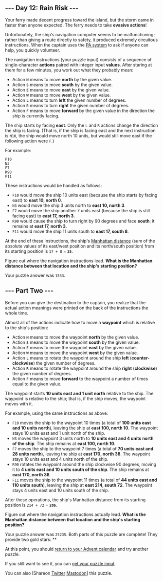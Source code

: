 
## --- Day 12: Rain Risk ---
Your ferry made decent progress toward the island, but the storm came in faster than anyone expected. The ferry needs to take **evasive actions**!

Unfortunately, the ship's navigation computer seems to be malfunctioning; rather than giving a route directly to safety, it produced extremely circuitous instructions. When the captain uses the [PA system](https://en.wikipedia.org/wiki/Public_address_system) to ask if anyone can help, you quickly volunteer.

The navigation instructions (your puzzle input) consists of a sequence of single-character **actions** paired with integer input **values**. After staring at them for a few minutes, you work out what they probably mean:

 - Action **`N`** means to move **north** by the given value.
 - Action **`S`** means to move **south** by the given value.
 - Action **`E`** means to move **east** by the given value.
 - Action **`W`** means to move **west** by the given value.
 - Action **`L`** means to turn **left** the given number of degrees.
 - Action **`R`** means to turn **right** the given number of degrees.
 - Action **`F`** means to move **forward** by the given value in the direction the ship is currently facing.

The ship starts by facing **east**. Only the `L` and `R` actions change the direction the ship is facing. (That is, if the ship is facing east and the next instruction is `N10`, the ship would move north 10 units, but would still move east if the following action were `F`.)

For example:
```
F10
N3
F7
R90
F11
```

These instructions would be handled as follows:

 - `F10` would move the ship 10 units east (because the ship starts by facing east) to **east 10, north 0**.
 - `N3` would move the ship 3 units north to **east 10, north 3**.
 - `F7` would move the ship another 7 units east (because the ship is still facing east) to **east 17, north 3**.
 - `R90` would cause the ship to turn right by 90 degrees and face **south**; it remains at **east 17, north 3**.
 - `F11` would move the ship 11 units south to **east 17, south 8**.

At the end of these instructions, the ship's [Manhattan distance](https://en.wikipedia.org/wiki/Manhattan_distance) (sum of the absolute values of its east/west position and its north/south position) from its starting position is `17 + 8` = **`25`**.

Figure out where the navigation instructions lead. **What is the Manhattan distance between that location and the ship's starting position?**

Your puzzle answer was `1533`.
## --- Part Two ---
Before you can give the destination to the captain, you realize that the actual action meanings were printed on the back of the instructions the whole time.

Almost all of the actions indicate how to move a **waypoint** which is relative to the ship's position:

 - Action **`N`** means to move the waypoint **north** by the given value.
 - Action **`S`** means to move the waypoint **south** by the given value.
 - Action **`E`** means to move the waypoint **east** by the given value.
 - Action **`W`** means to move the waypoint **west** by the given value.
 - Action **`L`** means to rotate the waypoint around the ship **left** (**counter-clockwise**) the given number of degrees.
 - Action **`R`** means to rotate the waypoint around the ship **right** (**clockwise**) the given number of degrees.
 - Action **`F`** means to move **forward** to the waypoint a number of times equal to the given value.

The waypoint starts **10 units east and 1 unit north** relative to the ship. The waypoint is relative to the ship; that is, if the ship moves, the waypoint moves with it.

For example, using the same instructions as above:

 - `F10` moves the ship to the waypoint 10 times (a total of **100 units east and 10 units north**), leaving the ship at **east 100, north 10**. The waypoint stays 10 units east and 1 unit north of the ship.
 - `N3` moves the waypoint 3 units north to **10 units east and 4 units north of the ship**. The ship remains at **east 100, north 10**.
 - `F7` moves the ship to the waypoint 7 times (a total of **70 units east and 28 units north**), leaving the ship at **east 170, north 38**. The waypoint stays 10 units east and 4 units north of the ship.
 - `R90` rotates the waypoint around the ship clockwise 90 degrees, moving it to **4 units east and 10 units south of the ship**. The ship remains at **east 170, north 38**.
 - `F11` moves the ship to the waypoint 11 times (a total of **44 units east and 110 units south**), leaving the ship at **east 214, south 72**. The waypoint stays 4 units east and 10 units south of the ship.

After these operations, the ship's Manhattan distance from its starting position is `214 + 72` = **`286`**.

Figure out where the navigation instructions actually lead. **What is the Manhattan distance between that location and the ship's starting position?**

Your puzzle answer was `25235`.
Both parts of this puzzle are complete! They provide two gold stars: **

At this point, you should [return to your Advent calendar](https://adventofcode.com/2020) and try another puzzle.

If you still want to see it, you can [get your puzzle input](https://adventofcode.com/2020/day/12/input).

You can also [Shareon
  [Twitter](https://twitter.com/intent/tweet?text=I%27ve+completed+%22Rain+Risk%22+%2D+Day+12+%2D+Advent+of+Code+2020&amp;url=https%3A%2F%2Fadventofcode%2Ecom%2F2020%2Fday%2F12&amp;related=ericwastl&amp;hashtags=AdventOfCode)
[Mastodon](https://adventofcode.com/2020/day/javascript:void(0);)] this puzzle.
